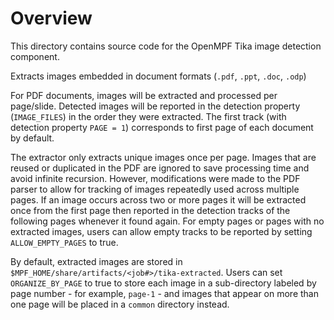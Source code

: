 # Overview

This directory contains source code for the OpenMPF Tika image detection component.

Extracts images embedded in document formats (`.pdf`, `.ppt`, `.doc`, `.odp`)

For PDF documents, images will be extracted and processed per
page/slide. Detected images will be reported in the detection property
(`IMAGE_FILES`) in the order they were extracted. The first track (with
detection property `PAGE = 1`) corresponds to first page of each document by
default.

The extractor only extracts unique images once per page.
Images that are reused or duplicated in the PDF are ignored to save processing
time and avoid infinite recursion. However, modifications were made to the PDF
parser to allow for tracking of images repeatedly used across multiple pages.
If an image occurs across two or more pages it will be extracted once from the
first page then reported in the detection tracks of the following pages whenever
it found again. For empty pages or pages with no extracted images,
users can allow empty tracks to be reported by setting `ALLOW_EMPTY_PAGES` to true.

By default, extracted images are stored in `$MPF_HOME/share/artifacts/<job#>/tika-extracted`.
Users can set `ORGANIZE_BY_PAGE` to true to store each image in a sub-directory labeled by
page number - for example, `page-1` - and images that appear on more than one page will be
placed in a `common` directory instead.
